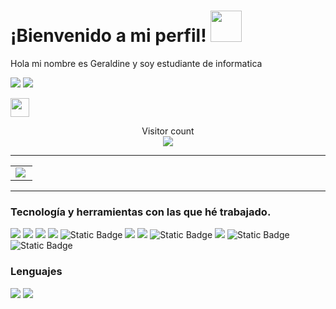 <h1> ¡Bienvenido a mi perfil! <img src="https://media.giphy.com/media/mGcNjsfWAjY5AEZNw6/giphy.gif" width="50">
</h1>
<p>
  Hola mi nombre es Geraldine y soy estudiante de informatica 
</p>

[![](https://img.shields.io/badge/Gmail-rociobenialgo@gmail.com-pink)](mailto:rociobenialgo@gmail.com)
[![](https://img.shields.io/badge/LinkedIn-RocioBenialgo@Gmail.com-violet)](https://www.linkedin.com/in/rociobenialgo/)

<img src="https://media.giphy.com/media/dxn6fRlTIShoeBr69N/giphy.gif" width="30">

<p align="center"> 
  Visitor count<br>
  <img src="https://profile-counter.glitch.me/GeraldineGitHub/count.svg" />
</p>

---

<table width="100%"  border="0" cellpadding="0" cellspacing="0">
 <tr>
    <td align="center">
  <img align="left" src="https://github-readme-stats.vercel.app/api?username=geraldine&show_icons=true&theme=dracula" />
    </td>
  </tr>
</table>

---

### Tecnología y herramientas con las que hé trabajado.

<img src = "https://img.shields.io/badge/-HTML-E34F26?style=flat&logo=html&logoColor=white">   <img src = "https://img.shields.io/badge/-CSS-1572B6?style=flat&logo=css&logoColor=white">   <img src="https://img.shields.io/badge/-Bootstrap-563D7C?style=flat&logo=bootstrap&logoColor=white">   <img src="https://img.shields.io/badge/-JavaScript-eed718?style=flat&logo=javascript&logoColor=ffffff">   <img alt="Static Badge" src="https://img.shields.io/badge/Unity-black?logo=Unity">  <img src="http://img.shields.io/badge/-Git-F1502F?style=flat&logo=git&logoColor=FFFFFF">   <img src="http://img.shields.io/badge/-Github-000000?style=flat&logo=github&logoColor=FFFFFF">   <img alt="Static Badge" src="https://img.shields.io/badge/itch.io-black?logo=itch.io">   <img src="http://img.shields.io/badge/-VS%20Code-007ACC?style=flat&logo=visual%20studio%20code&logoColor=white">   <img alt="Static Badge" src="https://img.shields.io/badge/eclipse-blue?logo=eclipse&logoColor=blue&labelColor=white">   <img alt="Static Badge" src="https://img.shields.io/badge/Embarcadero%20Dev-C%2B%2B-red?logo=Embarcadero%20Dev-C%2B%2B&logoColor=red&labelColor=black">

### Lenguajes
<img src="http://img.shields.io/badge/-Java-F89820?style=flat&logo=java&logoColor=white"> <img src="https://img.shields.io/badge/-C-659ad2?style=flat&logo=c%2B%2B&logoColor=ffffff">
